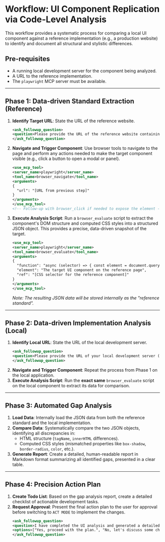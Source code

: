# Workflow: UI Component Replication via Code-Level Analysis

This workflow provides a systematic process for comparing a local UI component against a reference implementation (e.g., a production website) to identify and document all structural and stylistic differences.

## Pre-requisites
- A running local development server for the component being analyzed.
- A URL to the reference implementation.
- The `playwright` MCP server must be available.

---

## Phase 1: Data-driven Standard Extraction (Reference)

1.  **Identify Target URL**: State the URL of the reference website.
    ```xml
    <ask_followup_question>
    <question>Please provide the URL of the reference website containing the component to analyze.</question>
    </ask_followup_question>
    ```
2.  **Navigate and Trigger Component**: Use browser tools to navigate to the page and perform any actions needed to make the target component visible (e.g., click a button to open a modal or panel).
    ```xml
    <use_mcp_tool>
    <server_name>playwright</server_name>
    <tool_name>browser_navigate</tool_name>
    <arguments>
    {
      "url": "[URL from previous step]"
    }
    </arguments>
    </use_mcp_tool>
    <!-- Follow-up with browser_click if needed to expose the element -->
    ```
3.  **Execute Analysis Script**: Run a `browser_evaluate` script to extract the component's DOM structure and computed CSS styles into a structured JSON object. This provides a precise, data-driven snapshot of the target.
    ```xml
    <use_mcp_tool>
    <server_name>playwright</server_name>
    <tool_name>browser_evaluate</tool_name>
    <arguments>
    {
      "function": "async (selector) => { const element = document.querySelector(selector); if (!element) return null; const style = window.getComputedStyle(element); const styleJSON = {}; for (const prop of style) { styleJSON[prop] = style.getPropertyValue(prop); } return { tagName: element.tagName, innerHTML: element.innerHTML, computedStyle: styleJSON }; }",
      "element": "The target UI component on the reference page",
      "ref": "[CSS selector for the reference component]"
    }
    </arguments>
    </use_mcp_tool>
    ```
    *Note: The resulting JSON data will be stored internally as the "reference standard".*

---

## Phase 2: Data-driven Implementation Analysis (Local)

1.  **Identify Local URL**: State the URL of the local development server.
    ```xml
    <ask_followup_question>
    <question>Please provide the URL of your local development server (e.g., http://localhost:5174).</question>
    </ask_followup_question>
    ```
2.  **Navigate and Trigger Component**: Repeat the process from Phase 1 on the local application.
3.  **Execute Analysis Script**: Run the **exact same** `browser_evaluate` script on the local component to extract its data for comparison.

---

## Phase 3: Automated Gap Analysis

1.  **Load Data**: Internally load the JSON data from both the reference standard and the local implementation.
2.  **Compare Data**: Systematically compare the two JSON objects, identifying all discrepancies in:
    *   HTML structure (`tagName`, `innerHTML` differences).
    *   Computed CSS styles (mismatched properties like `box-shadow`, `border-radius`, `color`, etc.).
3.  **Generate Report**: Create a detailed, human-readable report in Markdown format summarizing all identified gaps, presented in a clear table.

---

## Phase 4: Precision Action Plan

1.  **Create Todo List**: Based on the gap analysis report, create a detailed checklist of actionable development tasks.
2.  **Request Approval**: Present the final action plan to the user for approval before switching to `ACT MODE` to implement the changes.
    ```xml
    <ask_followup_question>
    <question>I have completed the UI analysis and generated a detailed action plan. Please review the plan above. Shall I proceed with implementing these changes?</question>
    <options>["Yes, proceed with the plan.", "No, let's discuss some changes."]</options>
    </ask_followup_question>
